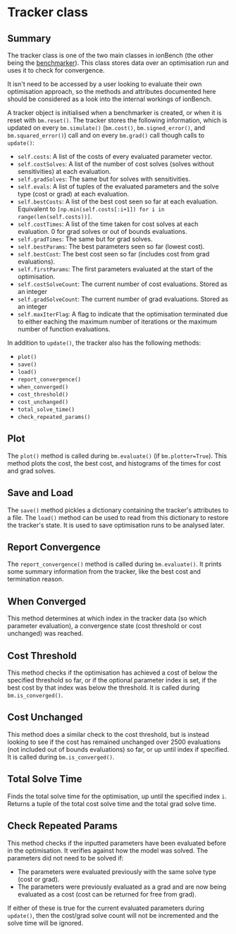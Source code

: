 # Tracker class
## Summary
The tracker class is one of the two main classes in ionBench (the other being the [benchmarker](../../ionbench/benchmarker)). This class stores data over an optimisation run and uses it to check for convergence.

It isn't need to be accessed by a user looking to evaluate their own optimisation approach, so the methods and attributes documented here should be considered as a look into the internal workings of ionBench.

A tracker object is initialised when a benchmarker is created, or when it is reset with `bm.reset()`. The tracker stores the following information, which is updated on every `bm.simulate()` (`bm.cost()`, `bm.signed_error()`, and `bm.squared_error()`) call and on every `bm.grad()` call though calls to `update()`:
* `self.costs`: A list of the costs of every evaluated parameter vector.
* `self.costSolves`: A list of the number of cost solves (solves without sensitivities) at each evaluation.
* `self.gradSolves`: The same but for solves with sensitivities.
* `self.evals`: A list of tuples of the evaluated parameters and the solve type (cost or grad) at each evaluation.
* `self.bestCosts`: A list of the best cost seen so far at each evaluation. Equivalent to `[np.min(self.costs[:i+1]) for i in range(len(self.costs))]`.
* `self.costTimes`: A list of the time taken for cost solves at each evaluation. 0 for grad solves or out of bounds evaluations.
* `self.gradTimes`: The same but for grad solves.
* `self.bestParams`: The best parameters seen so far (lowest cost).
* `self.bestCost`: The best cost seen so far (includes cost from grad evaluations).
* `self.firstParams`: The first parameters evaluated at the start of the optimisation.
* `self.costSolveCount`: The current number of cost evaluations. Stored as an integer
* `self.gradSolveCount`: The current number of grad evaluations. Stored as an integer
* `self.maxIterFlag`: A flag to indicate that the optimisation terminated due to either eaching the maximum number of iterations or the maximum number of function evaluations.

In addition to `update()`, the tracker also has the following methods:
* `plot()`
* `save()`
* `load()`
* `report_convergence()`
* `when_converged()`
* `cost_threshold()`
* `cost_unchanged()`
* `total_solve_time()`
* `check_repeated_params()`

## Plot
The `plot()` method is called during `bm.evaluate()` (if `bm.plotter=True`). This method plots the cost, the best cost, and histograms of the times for cost and grad solves.

## Save and Load
The `save()` method pickles a dictionary containing the tracker's attributes to a file. The `load()` method can be used to read from this dictionary to restore the tracker's state. It is used to save optimisation runs to be analysed later.

## Report Convergence
The `report_convergence()` method is called during `bm.evaluate()`. It prints some summary information from the tracker, like the best cost and termination reason.

## When Converged
This method determines at which index in the tracker data (so which parameter evaluation), a convergence state (cost threshold or cost unchanged) was reached.

## Cost Threshold
This method checks if the optimisation has achieved a cost of below the specified threshold so far, or if the optional parameter index is set, if the best cost by that index was below the threshold. It is called during `bm.is_converged()`.

## Cost Unchanged
This method does a similar check to the cost threshold, but is instead looking to see if the cost has remained unchanged over 2500 evaluations (not included out of bounds evaluations) so far, or up until index if specified. It is called during `bm.is_converged()`.

## Total Solve Time
Finds the total solve time for the optimisation, up until the specified index `i`. Returns a tuple of the total cost solve time and the total grad solve time.

## Check Repeated Params
This method checks if the inputted parameters have been evaluated before in the optimisation. It verifies against how the model was solved. The parameters did not need to be solved if:
* The parameters were evaluated previously with the same solve type (cost or grad).
* The parameters were previously evaluated as a grad and are now being evaluated as a cost (cost can be returned for free from grad).

If either of these is true for the current evaluated parameters during `update()`, then the cost/grad solve count will not be incremented and the solve time will be ignored.
